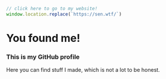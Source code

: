 <a href="https://sen.wtf/">

```javascript
// click here to go to my website!
window.location.replace(`https://sen.wtf/`)

```
</a>

<h1>You found me!</h1>
<h3>This is my GitHub profile</h3>

<p>Here you can find stuff I made, which is not a lot to be honest.</p>

